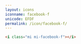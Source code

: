 ```yaml
---
layout: icons
iconname: facebook-f
unicode: EFDF
permalink: /icon/facebook-f/
---
```


``` html
<i class="mi mi-facebook-f"></i>
```
